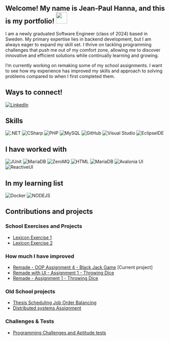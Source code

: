 ## Welcome! My name is Jean-Paul Hanna, and this is my portfolio! <img src="https://raw.githubusercontent.com/MartinHeinz/MartinHeinz/master/wave.gif" width="35px">


I am a newly graduated Software Engineer (class of 2024) based in Sweden. My primary expertise lies in backend development, but I am always eager to expand my skill set. I thrive on tackling programming challenges that push me out of my comfort zone, allowing me to discover innovative and efficient solutions while continually learning and growing.

I’m currently working on remaking some of my school assignments. I want to see how my experience has improved my skills and approach to solving problems compared to when I first completed them.  

## Ways to connect!
[<img src="https://img.shields.io/badge/-LinkedIn-BA1114?logo=linkedin&logoColor#0072b1&style=for-the-badge&logoWidth=30" alt="LinkedIn">](https://www.linkedin.com/in/jean-paul-hanna-0a29b617a/) 

## Skills
<img src="https://img.shields.io/badge/-.NET-00008B?logo=dotnet&logoColor=#512BD4&style=for-the-badge&logoWidth=30" alt=".NET"> <img src="https://img.shields.io/badge/-CSharp-00008B?logo=csharp&logoColor=#777BB4&style=for-the-badge&logoWidth=30" alt="CSharp"> <img src="https://img.shields.io/badge/-PHP-00008B?logo=php&logoColor=#777BB4&style=for-the-badge&logoWidth=30" alt="PHP"> <img src="https://img.shields.io/badge/-MySQL-00008B?logo=mysql&logoColor=#4479A1&style=for-the-badge&logoWidth=30" alt="MySQL"> 
<img src="https://img.shields.io/badge/-GitHub-FFA500?logo=github&logoColor=#181717&style=for-the-badge&logoWidth=30" alt="GitHub">  <img src="https://img.shields.io/badge/-Visual Studio-FFA500" alt="Visual Studio"> 
<img src="https://img.shields.io/badge/-Eclipse IDE-FFA500?logo=eclipseide&logoColor=#2C2255&style=for-the-badge&logoWidth=30" alt="EclipseIDE">

## I have worked with 

<img src="https://img.shields.io/badge/-JUnit-dddddd?" alt="JUnit"> <img src="https://img.shields.io/badge/-MariaDB-dddddd?logo=mariadb&logoColor=#003545&style=for-the-badge&logoWidth=30" alt="MariaDB"> <img src="https://img.shields.io/badge/-ZeroMQ-dddddd?" alt="ZeroMQ"> <img src="https://img.shields.io/badge/-HTML-dddddd?" alt="HTML">  <img src="https://img.shields.io/badge/-Html-dddddd?logo=mariadb&logoColor=#003545&style=for-the-badge&logoWidth=30" alt="MariaDB"> <img src="https://img.shields.io/badge/-Avalonia UI-dddddd?" alt="Avalonia UI"> <img src="https://img.shields.io/badge/-ReactiveUI-dddddd?" alt="ReactiveUI">


## In my learning list
<img src="https://img.shields.io/badge/-Docker-36F1DF?logo=docker&logoColor=#2496ED&style=for-the-badge&logoWidth=30" alt="Docker"> <img src="https://img.shields.io/badge/-NODEJS-36F1DF?logo=nodedotjs&logoColor=#5FA04E&style=for-the-badge&logoWidth=30" alt="NODEJS"> 

## Contributions and projects
### School Exercises and Projects
- [Lexicon Exercise 1](https://github.com/Arnith86/LexiconExercise1)
- [Lexicon Exercise 2](https://github.com/Arnith86/LexiconExercise2) 
### How much I have improved
- [Remade - OOP Assignment 4 - Black Jack Game](https://github.com/Arnith86/BlackJackOOPV2) [Current project]
- [Remade with UI - Assignment 1 - Throwing Dice](https://github.com/Arnith86/ThrowingDiceGUI)
- [Remade - Assignment 1 - Throwing Dice](https://github.com/Arnith86/TrowingDice)
### Old School projects
- [Thesis Scheduling Job Order Balancing](https://github.com/SweGuitar10/Scheduling-Job-Order-Balancing)
- [Distributed systems Assignment](https://github.com/Arnith86/DSAssignment)
### Challenges & Tests
- [Programming Challenges and Aptitude tests](https://github.com/Arnith86/ProgrammingChallenges)


<!--
**Arnith86/Arnith86** is a ✨ _special_ ✨ repository because its `README.md` (this file) appears on your GitHub profile.

Here are some ideas to get you started:

- 🔭 I’m currently working on ...
- 🌱 I’m currently learning ...
- 👯 I’m looking to collaborate on ...
- 🤔 I’m looking for help with ...
- 💬 Ask me about ...
- 📫 How to reach me: ...
- 😄 Pronouns: ...
- ⚡ Fun fact: ...
-->
